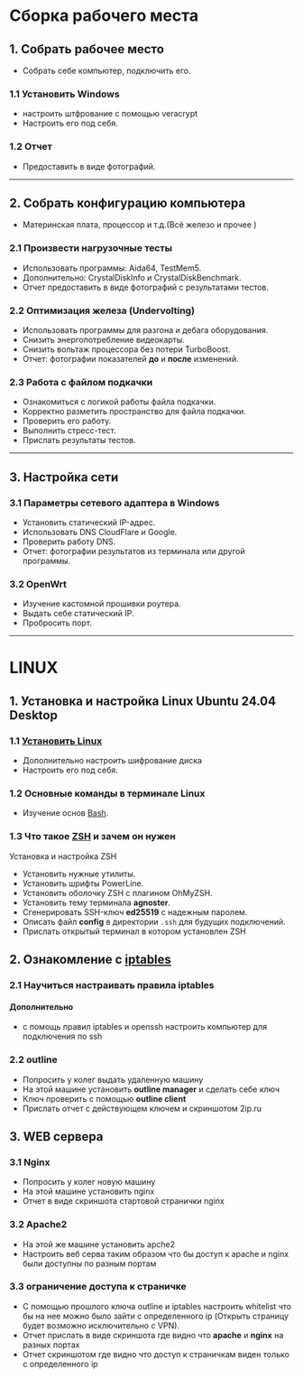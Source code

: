 # Сборка рабочего места

## 1. Собрать рабочее место
- Собрать себе компьютер, подключить его.

### 1.1 Установить Windows
- настроить штфрование с помощью veracrypt
- Настроить его под себя.

### 1.2 Отчет
- Предоставить в виде фотографий.

---

## 2. Собрать конфигурацию компьютера
- Материнская плата, процессор и т.д.(Всё железо и прочее )

### 2.1 Произвести нагрузочные тесты
- Использовать программы: Aida64, TestMem5.
- Дополнительно: CrystalDiskInfo и CrystalDiskBenchmark.
- Отчет предоставить в виде фотографий с результатами тестов.

### 2.2 Оптимизация железа (Undervolting)
- Использовать программы для разгона и дебага оборудования.
- Снизить энергопотребление видеокарты.
- Снизить вольтаж процессора без потери TurboBoost.
- Отчет: фотографии показателей **до** и **после** изменений.

### 2.3 Работа с файлом подкачки
- Ознакомиться с логикой работы файла подкачки.
- Корректно разметить пространство для файла подкачки.
- Проверить его работу.
- Выполнить стресс-тест.
- Прислать результаты тестов.

---

## 3. Настройка сети
### 3.1 Параметры сетевого адаптера в Windows
- Установить статический IP-адрес.
- Использовать DNS CloudFlare и Google.
- Проверить работу DNS.
- Отчет: фотографии результатов из терминала или другой программы.

### 3.2 OpenWrt
- Изучение кастомной прошивки роутера.
- Выдать себе статический IP.
- Пробросить порт.

---

# LINUX

## 1. Установка и настройка Linux Ubuntu 24.04 Desktop
### 1.1 [Установить Linux](Linux/about_LINUX.md)
- Дополнительно настроить шифрование диска
- Настроить его под себя.
### 1.2 Основные команды в терминале Linux
- Изучение основ [Bash](Linux/bash.md).

### 1.3 Что такое [ZSH](Linux/ZSH.md) и зачем он нужен
 Установка и настройка ZSH
- Установить нужные утилиты.
- Установить шрифты PowerLine.
- Установить оболочку ZSH с плагином OhMyZSH.
- Установить тему терминала **agnoster**.
- Сгенерировать SSH-ключ **ed25519** с надежным паролем.
- Описать файл **config** в директории `.ssh` для будущих подключений.
- Прислать открытый терминал в котором установлен ZSH

## 2. Ознакомление с [iptables](/Linux/iptables.md)

### 2.1 Научиться настраивать правила iptables
#### Дополнительно
 - с помощь правил iptables и openssh настроить компьютер для подключения по ssh
### 2.2 outline 
 - Попросить у колег выдать удаленную машину
 - На этой машине установить **outline manager** и сделать себе ключ
 - Ключ проверить с помощью **outline client**
 - Прислать отчет с действующем ключем и скриншотом 2ip.ru

## 3. WEB сервера
### 3.1 Nginx
 - Попросить у колег новую машину 
 - На этой машине установить nginx
 - Отчет в виде скриншота стартовой странички nginx
### 3.2  Apache2
 - На этой же машине установить apche2
 - Настроить веб серва таким образом что бы доступ к apache и nginx были доступны по разным портам
### 3.3 ограничение доступа к страничке
 - С помощью прошлого ключа outline и iptables настроить whitelist что бы на нее можно было зайти с определенного ip (Открыть страницу будет возможно исключительно с VPN).
 - Отчет прислать в виде скриншота где видно что **apache** и **nginx** на разных портах
 - Отчет скриншотом где видно что доступ к страничкам виден только с определенного ip
 